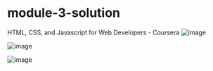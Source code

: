 # module-3-solution
HTML, CSS, and Javascript for Web Developers - Coursera
![image](https://user-images.githubusercontent.com/69748405/113322499-6493fc80-9332-11eb-9657-e4911ba3eef7.png)

![image](https://user-images.githubusercontent.com/69748405/113322530-6e1d6480-9332-11eb-956d-a5b0356635c6.png)

![image](https://user-images.githubusercontent.com/69748405/113322555-75dd0900-9332-11eb-924b-575afcd90890.png)
